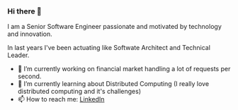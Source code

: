 ### Hi there 👋

I am a Senior Software Engineer passionate and motivated by technology and innovation. 

In last years I've been actuating like Softwate Architect and Technical Leader.

- 🔭 I’m currently working on financial market handling a lot of requests per second.
- 🌱 I’m currently learning about Distributed Computing (I really love distributed computing and it's challenges)
- 📫 How to reach me: [LinkedIn](https://www.linkedin.com/in/ifsantana/)


<!--
**flaubert165/flaubert165** is a ✨ _special_ ✨ repository because its `README.md` (this file) appears on your GitHub profile.

Here are some ideas to get you started:

- 
...
- 👯 I’m looking to collaborate on ...
- 🤔 I’m looking for help with ...
- 💬 Ask me about ...
-
- 😄 Pronouns: ...
- ⚡ Fun fact: ... 
-->

